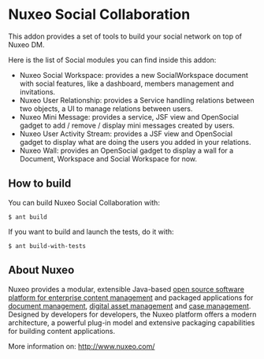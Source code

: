 # Nuxeo Social Collaboration

This addon provides a set of tools to build your social network on top of Nuxeo DM.

Here is the list of Social modules you can find inside this addon:

* Nuxeo Social Workspace: provides a new SocialWorkspace document with social features, like a dashboard, members management and invitations.
* Nuxeo User Relationship: provides a Service handling relations between two objects, a UI to manage relations between users.
* Nuxeo Mini Message: provides a service, JSF view and OpenSocial gadget to add / remove / display mini messages created by users.
* Nuxeo User Activity Stream: provides a JSF view and OpenSocial gadget to display what are doing the users you added in your relations.
* Nuxeo Wall: provides an OpenSocial gadget to display a wall for a Document, Workspace and Social Workspace for now.

## How to build

You can build Nuxeo Social Collaboration with:

	$ ant build

If you want to build and launch the tests, do it with:

	$ ant build-with-tests  
  
## About Nuxeo

Nuxeo provides a modular, extensible Java-based [open source software platform for enterprise content management](http://www.nuxeo.com/en/products/ep) and packaged applications for [document management](http://www.nuxeo.com/en/products/document-management), [digital asset management](http://www.nuxeo.com/en/products/dam) and [case management](http://www.nuxeo.com/en/products/case-management). Designed by developers for developers, the Nuxeo platform offers a modern architecture, a powerful plug-in model and extensive packaging capabilities for building content applications.

More information on: <http://www.nuxeo.com/>
